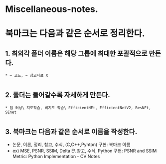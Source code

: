 # Miscellaneous-notes.
# 북마크는 다음과 같은 순서로 정리한다.
## 1. 최외각 폴더 이름은 해당 그룹에 최대한 포괄적으로 만든다.
    * ~ 코드, ~ 참고자료 X   
#
## 2. 폴더는 들어갈수록 자세하게 만든다.
    * 딥 러닝\ 지도학습, 비지도 학습\ EfficientNEt, EfficientNetV2, ResNEt, SEnet   
#
## 3. 북마크는 다음과 같은 순서로 이름을 작성한다.
   * 논문, 이론, 정리, 참고, 수식, (C,C++,Pyhton) 구현: 북마크 이름
   * ex) MSE, PSNR, SSIM, Delta E\ 참고, 수식, Python 구현: PSNR and SSIM Metric: Python Implementation - CV Notes   
#
